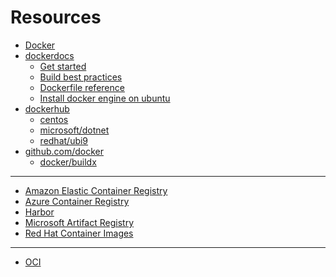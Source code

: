 # Resources

- [Docker](https://www.docker.com/)
- [dockerdocs](https://docs.docker.com/manuals/)
    - [Get started](https://docs.docker.com/get-started/)
    - [Build best practices](https://docs.docker.com/build/building/best-practices/)
    - [Dockerfile reference](https://docs.docker.com/reference/dockerfile/)
    - [Install docker engine on ubuntu](https://docs.docker.com/engine/install/ubuntu/)
- [dockerhub](https://hub.docker.com/)
    - [centos](https://hub.docker.com/_/centos)
    - [microsoft/dotnet](https://hub.docker.com/r/microsoft/dotnet)
    - [redhat/ubi9](https://hub.docker.com/r/redhat/ubi9)
- [github.com/docker](https://github.com/docker)
    - [docker/buildx](https://github.com/docker/buildx/tree/master)

- - -

- [Amazon Elastic Container Registry](https://aws.amazon.com/de/ecr/)
- [Azure Container Registry](https://learn.microsoft.com/en-us/azure/container-registry/)
- [Harbor](https://goharbor.io/)
- [Microsoft Artifact Registry](https://mcr.microsoft.com/en-us/)
- [Red Hat Container Images](https://catalog.redhat.com/software/containers/explore)

- - -

- [OCI](https://opencontainers.org/)